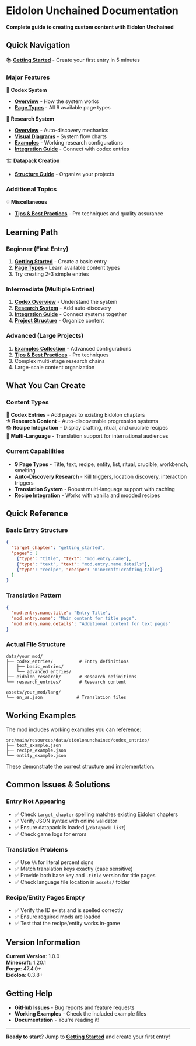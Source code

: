 # Eidolon Unchained Documentation

**Complete guide to creating custom content with Eidolon Unchained**

## Quick Navigation

📚 **[Getting Started](getting-started.md)** - Create your first entry in 5 minutes  

### Major Features

📖 **Codex System**
- **[Overview](codex-system/overview.md)** - How the system works
- **[Page Types](codex-system/page-types.md)** - All 9 available page types

🧪 **Research System**  
- **[Overview](research-system/overview.md)** - Auto-discovery mechanics
- **[Visual Diagrams](research-system/diagrams.md)** - System flow charts
- **[Examples](research-system/examples.md)** - Working research configurations
- **[Integration Guide](research-system/integration.md)** - Connect with codex entries

🏗️ **Datapack Creation**
- **[Structure Guide](datapack/structure.md)** - Organize your projects

### Additional Topics

💡 **Miscellaneous**
- **[Tips & Best Practices](misc/tips-and-future.md)** - Pro techniques and quality assurance

## Learning Path

### Beginner (First Entry)
1. **[Getting Started](getting-started.md)** - Create a basic entry
2. **[Page Types](codex-system/page-types.md)** - Learn available content types
3. Try creating 2-3 simple entries

### Intermediate (Multiple Entries)
1. **[Codex Overview](codex-system/overview.md)** - Understand the system
2. **[Research System](research-system/overview.md)** - Add auto-discovery
3. **[Integration Guide](research-system/integration.md)** - Connect systems together
4. **[Project Structure](datapack/structure.md)** - Organize content

### Advanced (Large Projects)
1. **[Examples Collection](research-system/examples.md)** - Advanced configurations
2. **[Tips & Best Practices](misc/tips-and-future.md)** - Pro techniques
3. Complex multi-stage research chains
4. Large-scale content organization

## What You Can Create

### Content Types
🔮 **Codex Entries** - Add pages to existing Eidolon chapters  
⚗️ **Research Content** - Auto-discoverable progression systems  
📚 **Recipe Integration** - Display crafting, ritual, and crucible recipes  
🌟 **Multi-Language** - Translation support for international audiences

### Current Capabilities
- **9 Page Types** - Title, text, recipe, entity, list, ritual, crucible, workbench, smelting
- **Auto-Discovery Research** - Kill triggers, location discovery, interaction triggers
- **Translation System** - Robust multi-language support with caching
- **Recipe Integration** - Works with vanilla and modded recipes

## Quick Reference

### Basic Entry Structure
```json
{
  "target_chapter": "getting_started",
  "pages": [
    {"type": "title", "text": "mod.entry.name"},
    {"type": "text", "text": "mod.entry.name.details"},
    {"type": "recipe", "recipe": "minecraft:crafting_table"}
  ]
}
```

### Translation Pattern
```json
{
  "mod.entry.name.title": "Entry Title",
  "mod.entry.name": "Main content for title page",
  "mod.entry.name.details": "Additional content for text pages"
}
```

### Actual File Structure
```
data/your_mod/
├── codex_entries/          # Entry definitions
│   ├── basic_entries/
│   └── advanced_entries/
├── eidolon_research/       # Research definitions
└── research_entries/       # Research content

assets/your_mod/lang/
└── en_us.json             # Translation files
```

## Working Examples

The mod includes working examples you can reference:
```
src/main/resources/data/eidolonunchained/codex_entries/
├── text_example.json
├── recipe_example.json  
└── entity_example.json
```

These demonstrate the correct structure and implementation.

## Common Issues & Solutions

### Entry Not Appearing
- ✅ Check `target_chapter` spelling matches existing Eidolon chapters
- ✅ Verify JSON syntax with online validator
- ✅ Ensure datapack is loaded (`/datapack list`)
- ✅ Check game logs for errors

### Translation Problems  
- ✅ Use `%%` for literal percent signs
- ✅ Match translation keys exactly (case sensitive)
- ✅ Provide both base key and `.title` version for title pages
- ✅ Check language file location in `assets/` folder

### Recipe/Entity Pages Empty
- ✅ Verify the ID exists and is spelled correctly
- ✅ Ensure required mods are loaded
- ✅ Test that the recipe/entity works in-game

## Version Information

**Current Version**: 1.0.0  
**Minecraft**: 1.20.1  
**Forge**: 47.4.0+  
**Eidolon**: 0.3.8+

## Getting Help

- **GitHub Issues** - Bug reports and feature requests
- **Working Examples** - Check the included example files
- **Documentation** - You're reading it!

---

**Ready to start?** Jump to **[Getting Started](getting-started.md)** and create your first entry!

